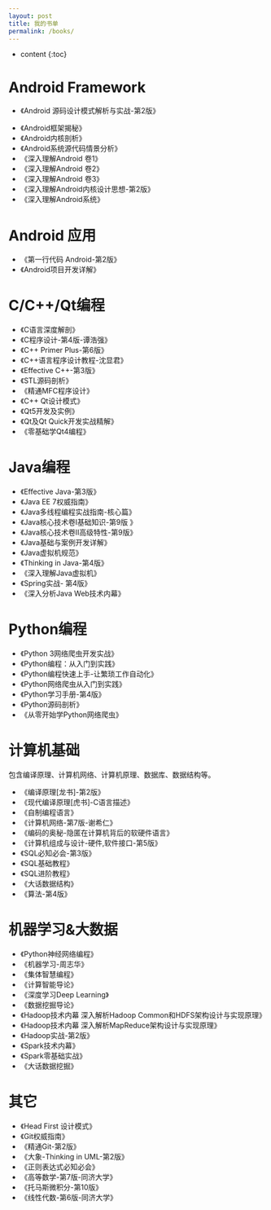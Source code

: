 ```yaml
---
layout: post
title: 我的书单
permalink: /books/
---
```


* content
{:toc}


Android Framework
=================================================================

- 《Android 源码设计模式解析与实战-第2版》
+ 《Android框架揭秘》
+ 《Android内核剖析》
+ 《Android系统源代码情景分析》
+ 《深入理解Android 卷1》
+ 《深入理解Android 卷2》
+ 《深入理解Android 卷3》
+ 《深入理解Android内核设计思想-第2版》
+ 《深入理解Android系统》



# Android 应用

+ 《第一行代码 Android-第2版》
+ 《Android项目开发详解》



# C/C++/Qt编程

- 《C语言深度解剖》
- 《C程序设计-第4版-谭浩强》
- 《C++ Primer Plus-第6版》
- 《C++语言程序设计教程-沈显君》
- 《Effective C++-第3版》
- 《STL源码剖析》
- 《精通MFC程序设计》
- 《C++ Qt设计模式》
- 《Qt5开发及实例》
- 《Qt及Qt Quick开发实战精解》
- 《零基础学Qt4编程》



# Java编程

- 《Effective Java-第3版》
- 《Java EE 7权威指南》
- 《Java多线程编程实战指南-核心篇》
- 《Java核心技术卷I基础知识-第9版 》
- 《Java核心技术卷II高级特性-第9版》
- 《Java基础与案例开发详解》
- 《Java虚拟机规范》
- 《Thinking in Java-第4版》
- 《深入理解Java虚拟机》
- 《Spring实战- 第4版》
- 《深入分析Java Web技术内幕》



# Python编程

- 《Python 3网络爬虫开发实战》
- 《Python编程：从入门到实践》
- 《Python编程快速上手-让繁琐工作自动化》
- 《Python网络爬虫从入门到实践》
- 《Python学习手册-第4版》
- 《Python源码剖析》
- 《从零开始学Python网络爬虫》



# 计算机基础

包含编译原理、计算机网络、计算机原理、数据库、数据结构等。

- 《编译原理[龙书]-第2版》
- 《现代编译原理[虎书]-C语言描述》
- 《自制编程语言》
- 《计算机网络-第7版-谢希仁》
- 《编码的奥秘-隐匿在计算机背后的软硬件语言》
- 《计算机组成与设计-硬件,软件接口-第5版》
- 《SQL必知必会-第3版》
- 《SQL基础教程》
- 《SQL进阶教程》
- 《大话数据结构》
- 《算法-第4版》



# 机器学习&大数据

- 《Python神经网络编程》
- 《机器学习-周志华》
- 《集体智慧编程》
- 《计算智能导论》
- 《深度学习Deep Learning》
- 《数据挖掘导论》
- 《Hadoop技术内幕 深入解析Hadoop Common和HDFS架构设计与实现原理》
- 《Hadoop技术内幕 深入解析MapReduce架构设计与实现原理》
- 《Hadoop实战-第2版》
- 《Spark技术内幕》
- 《Spark零基础实战》
- 《大话数据挖掘》



# 其它

- 《Head First 设计模式》
- 《Git权威指南》
- 《精通Git-第2版》
- 《大象-Thinking in UML-第2版》
- 《正则表达式必知必会》
- 《高等数学-第7版-同济大学》
- 《托马斯微积分-第10版》
- 《线性代数-第6版-同济大学》

